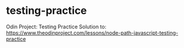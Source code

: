 # testing-practice
Odin Project: Testing Practice
Solution to: https://www.theodinproject.com/lessons/node-path-javascript-testing-practice
